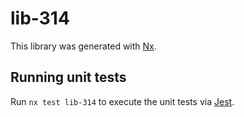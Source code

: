# lib-314

This library was generated with [Nx](https://nx.dev).

## Running unit tests

Run `nx test lib-314` to execute the unit tests via [Jest](https://jestjs.io).
